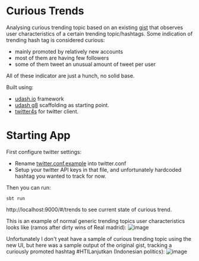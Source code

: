 # Curious Trends

Analysing curious trending topic based on an existing [gist](https://gist.github.com/wibisono/25a5e43d380c08afd35813672a5641b2) that observes user characteristics of a certain trending topic/hashtags. Some indication of trending hash tag is considered curious:
- mainly promoted by relatively new accounts 
- most of them are having few followers
- some of them tweet an unusual amount of tweet per user

All of these indicator are just a hunch, no solid base.

Built using:
* [udash.io](http://udash.io) framework
* [udash g8](https://github.com/UdashFramework/udash.g8) scaffolding as starting point.
* [twitter4s](https://github.com/DanielaSfregola/twitter4s) for twitter client.

# Starting App

First configure twitter settings:
* Rename [twitter.conf.example](https://github.com/wibisono/curious-trends/blob/master/backend/src/main/resources/twitter.conf.example) into twitter.conf
* Setup your twitter API keys in that file, and unfortunately hardcoded hashtag you wanted to track for now.

Then you can run:

    sbt run
    
    
http://localhost:9000/#/trends to see current state of curious trend.


This is an example of normal generic trending topics user characteristics looks like (ramos after dirty wins of Real madrid):
![image](https://i.imgur.com/aq1KBgm.png)

Unfortunately I don't yeat have a sample of curious trending topic using the new UI, but here was a sample output of the original gist, tracking a curiously promoted hashtag #HTILanjutkan (Indonesian politics):
![image](https://i.imgur.com/L4INuTr.gif)
